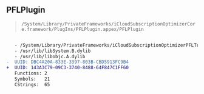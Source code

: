 ## PFLPlugin

> `/System/Library/PrivateFrameworks/iCloudSubscriptionOptimizerCore.framework/PlugIns/PFLPlugin.appex/PFLPlugin`

```diff

   - /System/Library/PrivateFrameworks/iCloudSubscriptionOptimizerPFLTraining.framework/iCloudSubscriptionOptimizerPFLTraining
   - /usr/lib/libSystem.B.dylib
   - /usr/lib/libobjc.A.dylib
-  UUID: DBC4A20A-833E-3397-803B-CBD5913FC9B4
+  UUID: 143A3C79-09C3-3740-8488-64F847C1FF60
   Functions: 2
   Symbols:   21
   CStrings:  65

```
